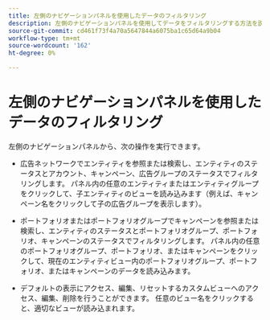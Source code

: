```yaml
---
title: 左側のナビゲーションパネルを使用したデータのフィルタリング
description: 左側のナビゲーションパネルを使用してデータをフィルタリングする方法を説明します。
source-git-commit: cd461f73f4a70a5647844a6075ba1c65d64a9b04
workflow-type: tm+mt
source-wordcount: '162'
ht-degree: 0%

---
```


# 左側のナビゲーションパネルを使用したデータのフィルタリング

左側のナビゲーションパネルから、次の操作を実行できます。

* 広告ネットワークでエンティティを参照または検索し、エンティティのステータスとアカウント、キャンペーン、広告グループのステータスでフィルタリングします。 パネル内の任意のエンティティまたはエンティティグループをクリックして、子エンティティのビューを読み込みます（例えば、キャンペーン名をクリックして子の広告グループを表示します）。

* ポートフォリオまたはポートフォリオグループでキャンペーンを参照または検索し、エンティティのステータスとポートフォリオグループ、ポートフォリオ、キャンペーンのステータスでフィルタリングします。 パネル内の任意のポートフォリオグループ、ポートフォリオ、またはキャンペーンをクリックして、現在のエンティティビュー内のポートフォリオグループ、ポートフォリオ、またはキャンペーンのデータを読み込みます。

* デフォルトの表示にアクセス、編集、リセットするカスタムビューへのアクセス、編集、削除を行うことができます。 任意のビュー名をクリックすると、適切なビューが読み込まれます。
